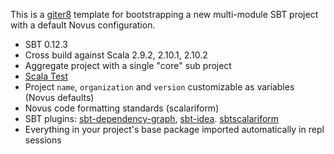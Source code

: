 This is a [giter8](https://github.com/n8han/giter8) template for bootstrapping
a new multi-module SBT project with a default Novus configuration.

* SBT 0.12.3
* Cross build against Scala 2.9.2, 2.10.1, 2.10.2
* Aggregate project with a single "core" sub project
* [Scala Test](http://www.scalatest.org/)
* Project `name`, `organization` and `version` customizable as variables (Novus defaults)
* Novus code formatting standards (scalariform)
* SBT plugins: [sbt-dependency-graph](https://github.com/jrudolph/sbt-dependency-graph), [sbt-idea](https://github.com/mpeltonen/sbt-idea). [sbtscalariform](https://github.com/typesafehub/sbtscalariform)
* Everything in your project's base package imported automatically in repl sessions

